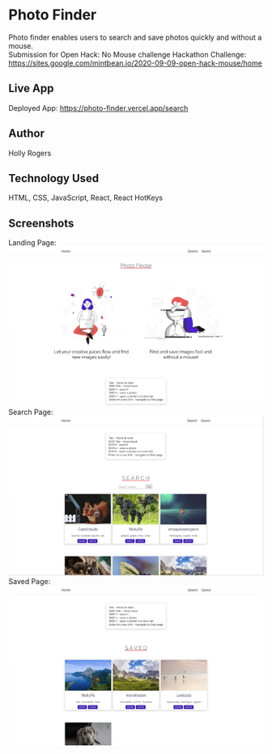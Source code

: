 # Photo Finder

Photo finder enables users to search and save photos quickly and without a mouse.
<br/>
Submission for Open Hack: No Mouse challenge
Hackathon Challenge: https://sites.google.com/mintbean.io/2020-09-09-open-hack-mouse/home

## Live App

Deployed App: https://photo-finder.vercel.app/search

## Author

Holly Rogers

## Technology Used

HTML, CSS, JavaScript, React, React HotKeys

## Screenshots

Landing Page:
<br/>
![landing page image](/public/images/landing.png)
<br/>
Search Page:
![search page](/public/images/search.png)
<br/>
Saved Page:
![saved page](/public/images/saved.png)